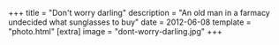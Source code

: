 +++
title = "Don't worry darling"
description = "An old man in a farmacy undecided what sunglasses to buy"
date = 2012-06-08
template = "photo.html"
[extra]
image = "dont-worry-darling.jpg"
+++
